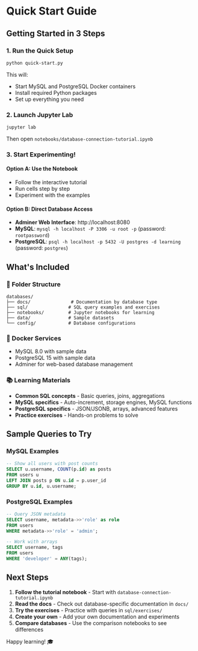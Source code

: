 # Quick Start Guide

## Getting Started in 3 Steps

### 1. Run the Quick Setup
```bash
python quick-start.py
```

This will:
- Start MySQL and PostgreSQL Docker containers
- Install required Python packages
- Set up everything you need

### 2. Launch Jupyter Lab
```bash
jupyter lab
```
Then open `notebooks/database-connection-tutorial.ipynb`

### 3. Start Experimenting!

#### Option A: Use the Notebook
- Follow the interactive tutorial
- Run cells step by step
- Experiment with the examples

#### Option B: Direct Database Access
- **Adminer Web Interface**: http://localhost:8080
- **MySQL**: `mysql -h localhost -P 3306 -u root -p` (password: `rootpassword`)
- **PostgreSQL**: `psql -h localhost -p 5432 -U postgres -d learning` (password: `postgres`)

## What's Included

### 📁 Folder Structure
```
databases/
├── docs/               # Documentation by database type
├── sql/               # SQL query examples and exercises  
├── notebooks/         # Jupyter notebooks for learning
├── data/              # Sample datasets
└── config/            # Database configurations
```

### 🐳 Docker Services
- MySQL 8.0 with sample data
- PostgreSQL 15 with sample data  
- Adminer for web-based database management

### 📚 Learning Materials
- **Common SQL concepts** - Basic queries, joins, aggregations
- **MySQL specifics** - Auto-increment, storage engines, MySQL functions
- **PostgreSQL specifics** - JSON/JSONB, arrays, advanced features
- **Practice exercises** - Hands-on problems to solve

## Sample Queries to Try

### MySQL Examples
```sql
-- Show all users with post counts
SELECT u.username, COUNT(p.id) as posts 
FROM users u 
LEFT JOIN posts p ON u.id = p.user_id 
GROUP BY u.id, u.username;
```

### PostgreSQL Examples  
```sql
-- Query JSON metadata
SELECT username, metadata->>'role' as role 
FROM users 
WHERE metadata->>'role' = 'admin';

-- Work with arrays
SELECT username, tags 
FROM users 
WHERE 'developer' = ANY(tags);
```

## Next Steps

1. **Follow the tutorial notebook** - Start with `database-connection-tutorial.ipynb`
2. **Read the docs** - Check out database-specific documentation in `docs/`
3. **Try the exercises** - Practice with queries in `sql/exercises/`
4. **Create your own** - Add your own documentation and experiments
5. **Compare databases** - Use the comparison notebooks to see differences

Happy learning! 🎓

